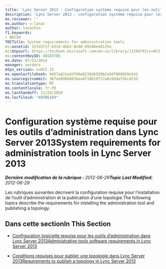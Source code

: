 ```yaml
---
title: 'Lync Server 2013 : Configuration système requise pour les outils d’administration'
description: 'Lync Server 2013 : configuration système requise pour les outils d’administration.'
ms.reviewer: ''
ms.author: v-lanac
author: lanachin
f1.keywords:
- NOCSH
TOCTitle: System requirements for administration tools
ms:assetid: 327d3f1f-651d-4bb2-8c08-89186ee8135e
ms:mtpsurl: https://technet.microsoft.com/en-us/library/JJ204791(v=OCS.15)
ms:contentKeyID: 48183785
ms.date: 07/23/2014
manager: serdars
mtps_version: v=OCS.15
ms.openlocfilehash: 9d37a821ed3f06e0239db928b2a94f909020e542
ms.sourcegitcommit: 36fee89bb887bea4f18b19f17a8c69daf5bc423d
ms.translationtype: MT
ms.contentlocale: fr-FR
ms.lasthandoff: 11/24/2020
ms.locfileid: "49395193"
---
```

# <a name="system-requirements-for-administration-tools-in-lync-server-2013"></a><span data-ttu-id="637d1-103">Configuration système requise pour les outils d’administration dans Lync Server 2013</span><span class="sxs-lookup"><span data-stu-id="637d1-103">System requirements for administration tools in Lync Server 2013</span></span>

<div data-xmlns="http://www.w3.org/1999/xhtml">

<div class="topic" data-xmlns="http://www.w3.org/1999/xhtml" data-msxsl="urn:schemas-microsoft-com:xslt" data-cs="https://msdn.microsoft.com/">

<div data-asp="https://msdn2.microsoft.com/asp">



</div>

<div id="mainSection">

<div id="mainBody"><span data-ttu-id="637d1-104">

<span> </span></span><span class="sxs-lookup"><span data-stu-id="637d1-104">

<span> </span></span></span>

<span data-ttu-id="637d1-105">_**Dernière modification de la rubrique :** 2012-06-29_</span><span class="sxs-lookup"><span data-stu-id="637d1-105">_**Topic Last Modified:** 2012-06-29_</span></span>

<span data-ttu-id="637d1-106">Les rubriques suivantes décrivent la configuration requise pour l’installation de l’outil d’administration et la publication d’une topologie.</span><span class="sxs-lookup"><span data-stu-id="637d1-106">The following topics describe the requirements for installing the administration tool and publishing a topology.</span></span>

<div>

## <a name="in-this-section"></a><span data-ttu-id="637d1-107">Dans cette section</span><span class="sxs-lookup"><span data-stu-id="637d1-107">In This Section</span></span>

  - [<span data-ttu-id="637d1-108">Configuration logicielle requise pour les outils d’administration dans Lync Server 2013</span><span class="sxs-lookup"><span data-stu-id="637d1-108">Administrative tools software requirements in Lync Server 2013</span></span>](lync-server-2013-administrative-tools-software-requirements.md)

  - [<span data-ttu-id="637d1-109">Conditions requises pour publier une topologie dans Lync Server 2013</span><span class="sxs-lookup"><span data-stu-id="637d1-109">Requirements to publish a topology in Lync Server 2013</span></span>](lync-server-2013-requirements-to-publish-a-topology.md)

<span data-ttu-id="637d1-110"></div>

</div>

<span> </span>

</div>

</div>

</span><span class="sxs-lookup"><span data-stu-id="637d1-110"></div>

</div>

<span> </span>

</div>

</div>

</span></span></div>

